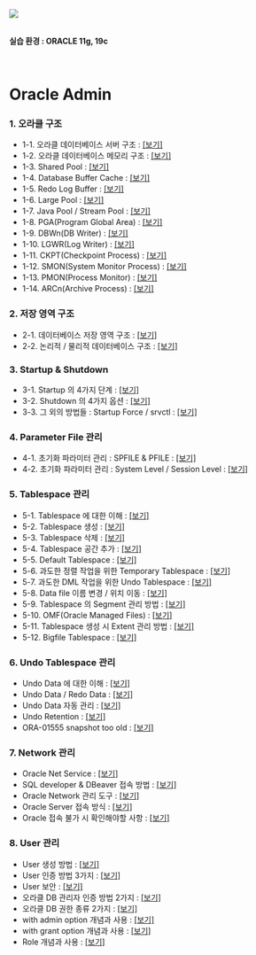 
<img src="https://github.com/corvina1208/Oracle_Admin/assets/157337929/715f35d6-0331-4da1-851a-b91bf6b0508d.png">  
<br/>
<br/>

**실습 환경 : ORACLE 11g, 19c**  

<br/>

# Oracle Admin

### 1. 오라클 구조
- 1-1. 오라클 데이터베이스 서버 구조 : [[보기]](https://github.com/corvina1208/Oracle_Admin/blob/main/1-1.%20%EC%98%A4%EB%9D%BC%ED%81%B4%20%EB%8D%B0%EC%9D%B4%ED%84%B0%EB%B2%A0%EC%9D%B4%EC%8A%A4%20%EC%84%9C%EB%B2%84%20%EA%B5%AC%EC%A1%B0.md)
- 1-2. 오라클 데이터베이스 메모리 구조 : [[보기]](https://github.com/corvina1208/Oracle_Admin/blob/main/1-2.%20%EC%98%A4%EB%9D%BC%ED%81%B4%20%EB%8D%B0%EC%9D%B4%ED%84%B0%EB%B2%A0%EC%9D%B4%EC%8A%A4%20%EB%A9%94%EB%AA%A8%EB%A6%AC%20%EA%B5%AC%EC%A1%B0.md)
- 1-3. Shared Pool : [[보기]](https://github.com/corvina1208/Oracle_Admin/blob/main/1-3.%20Shared%20Pool.md)
- 1-4. Database Buffer Cache : [[보기]](https://github.com/corvina1208/Oracle_Admin/blob/main/1-4.%20Database%20Buffer%20Cache.md)
- 1-5. Redo Log Buffer : [[보기]](https://github.com/corvina1208/Oracle_Admin/blob/main/1-5.%20Redo%20Log%20Buffer.md)
- 1-6. Large Pool : [[보기]](https://github.com/corvina1208/Oracle_Admin/blob/main/1-6.%20Large%20Pool.md)
- 1-7. Java Pool / Stream Pool : [[보기]](https://github.com/corvina1208/Oracle_Admin/blob/main/1-7.%20Java%20Pool%2C%20Stream%20Pool.md)
- 1-8. PGA(Program Global Area) : [[보기]](https://github.com/corvina1208/Oracle_Admin/blob/main/1-8.%20PGA.md)
- 1-9. DBWn(DB Writer) : [[보기]](https://github.com/corvina1208/Oracle_Admin/blob/main/1-9.%20DBWn(DB%20Writer).md)
- 1-10. LGWR(Log Writer) : [[보기]](https://github.com/corvina1208/Oracle_Admin/blob/main/1-10.%20LGWR(Log%20Writer).md)
- 1-11. CKPT(Checkpoint Process) : [[보기]](https://github.com/corvina1208/Oracle_Admin/blob/main/1-11.%20CKPT(Checkpoint%20Process).md)
- 1-12. SMON(System Monitor Process) : [[보기]](https://github.com/corvina1208/Oracle_Admin/blob/main/1-12.%20SMON(System%20Monitor%20Process).md)
- 1-13. PMON(Process Monitor) : [[보기]](https://github.com/corvina1208/Oracle_Admin/blob/main/1-13.%20PMON(Process%20Monitor).md)
- 1-14. ARCn(Archive Process) : [[보기]](https://github.com/corvina1208/Oracle_Admin/blob/main/1-14.%20ARCn(Archive%20Process).md)

### 2. 저장 영역 구조
- 2-1. 데이터베이스 저장 영역 구조 : [[보기]](https://github.com/corvina1208/Oracle_Admin/blob/main/2-1.%20%EB%8D%B0%EC%9D%B4%ED%84%B0%EB%B2%A0%EC%9D%B4%EC%8A%A4%20%EC%A0%80%EC%9E%A5%20%EC%98%81%EC%97%AD%20%EA%B5%AC%EC%A1%B0.md)
- 2-2. 논리적 / 물리적 데이터베이스 구조 : [[보기]](https://github.com/corvina1208/Oracle_Admin/blob/main/2-2.%20%EB%85%BC%EB%A6%AC%EC%A0%81%2C%20%EB%AC%BC%EB%A6%AC%EC%A0%81%20%EB%8D%B0%EC%9D%B4%ED%84%B0%EB%B2%A0%EC%9D%B4%EC%8A%A4%20%EA%B5%AC%EC%A1%B0.md)

### 3. Startup & Shutdown
- 3-1. Startup 의 4가지 단계 : [[보기]](https://github.com/corvina1208/Oracle_Admin/blob/main/3-1.%20Startup%20%EC%9D%98%204%EA%B0%80%EC%A7%80%20%EB%8B%A8%EA%B3%84.md)
- 3-2. Shutdown 의 4가지 옵션 : [[보기]](https://github.com/corvina1208/Oracle_Admin/blob/main/3-2.%20Shutdown%20%EC%9D%98%204%EA%B0%80%EC%A7%80%20%EC%98%B5%EC%85%98.md)
- 3-3. 그 외의 방법들 : Startup Force / srvctl : [[보기]](https://github.com/corvina1208/Oracle_Admin/blob/main/3-3.%20%EA%B7%B8%20%EC%99%B8%EC%9D%98%20%EB%B0%A9%EB%B2%95%EB%93%A4%20%3A%20Startup%20Force%2C%20srvctl.md)

### 4. Parameter File 관리
- 4-1. 초기화 파라미터 관리 : SPFILE & PFILE : [[보기]](https://rebel-lord-f41.notion.site/SPFILE-PFILE-09c6cc8a05b1424e9693540405cb42ed?pvs=4)
- 4-2. 초기화 파라미터 관리 : System Level / Session Level : [[보기]](https://rebel-lord-f41.notion.site/System-Level-Session-Level-0f88b5311ab24b46ab616d52db83df56?pvs=4)

### 5. Tablespace 관리
- 5-1. Tablespace 에 대한 이해 : [[보기]](https://rebel-lord-f41.notion.site/Tablespace-5a6af05bebca42919d52b5abcfbb5a82?pvs=4)
- 5-2. Tablespace 생성 : [[보기]](https://rebel-lord-f41.notion.site/Tablespace-e1d80a1cfbc94f138c6de064b7231dfa?pvs=4)
- 5-3. Tablespace 삭제 : [[보기]](https://rebel-lord-f41.notion.site/Tablespace-d8780304356d41fa996aa2cab24c7342?pvs=4)
- 5-4. Tablespace 공간 추가 : [[보기]](https://rebel-lord-f41.notion.site/Tablespace-ff72bee1ac5d43ae9967f76644cd4ead?pvs=4)
- 5-5. Default Tablespace : [[보기]](https://rebel-lord-f41.notion.site/Default-Tablespace-525e6d24f2164cd391944c00c2f5e0bd?pvs=4)
- 5-6. 과도한 정렬 작업을 위한 Temporary Tablespace : [[보기]](https://rebel-lord-f41.notion.site/Temporary-Tablespace-8a530a8ba549456090e9c4b44e979d86?pvs=4)
- 5-7. 과도한 DML 작업을 위한 Undo Tablespace : [[보기]](https://rebel-lord-f41.notion.site/DML-Undo-Tablespace-58604cbf0665423fb485274a5fb0bdbd?pvs=4)
- 5-8. Data file 이름 변경 / 위치 이동 : [[보기]](https://rebel-lord-f41.notion.site/Data-file-b3e806ce88b84b21b8c88e769d54571a?pvs=4)
- 5-9. Tablespace 의 Segment 관리 방법 : [[보기]](https://rebel-lord-f41.notion.site/Tablespace-Segment-74a655c756b14e6bb30dc41144f1fe83?pvs=4)
- 5-10. OMF(Oracle Managed Files) : [[보기]](https://rebel-lord-f41.notion.site/OMF-Oracle-Managed-Files-171d1ebc049c438e9ab4d3ded87463ca?pvs=4)
- 5-11. Tablespace 생성 시 Extent 관리 방법 : [[보기]](https://rebel-lord-f41.notion.site/Tablespace-Extent-406e2653e1294b20a98601136b95d280?pvs=4)
- 5-12. Bigfile Tablespace : [[보기]](https://rebel-lord-f41.notion.site/Bigfile-Tablespace-f168ae90b230477fb3dbbe448da8d2bd?pvs=4)

### 6. Undo Tablespace 관리
- Undo Data 에 대한 이해 : [[보기]](https://rebel-lord-f41.notion.site/Undo-Data-e70a2b1cf4ce4567b4088d6059b7c83c?pvs=4)
- Undo Data / Redo Data : [[보기]](https://rebel-lord-f41.notion.site/Undo-Data-Redo-Data-6977877fac6c4c2c93877c58f1cae025?pvs=4)
- Undo Data 자동 관리 : [[보기]](https://rebel-lord-f41.notion.site/Undo-Data-ecabe79c28504cecb570a94f6e0191c1?pvs=4)
- Undo Retention : [[보기]](https://rebel-lord-f41.notion.site/Undo-Retention-90ade0953e154cbc9a7566fedb147c10?pvs=4)
- ORA-01555 snapshot too old : [[보기]](https://rebel-lord-f41.notion.site/ORA-01555-snapshot-too-old-28f61ab2a8e64aee9572c177dbb0950a?pvs=4)

### 7. Network 관리
- Oracle Net Service : [[보기]](https://rebel-lord-f41.notion.site/Oracle-Net-Service-2df246477cdd4ddf91c8c4ce2f93b5c3?pvs=4)
- SQL developer & DBeaver 접속 방법 : [[보기]](https://rebel-lord-f41.notion.site/SQL-developer-DBeaver-165eafd646ad454b9e694b4385688623?pvs=4)
- Oracle Network 관리 도구 : [[보기]](https://rebel-lord-f41.notion.site/4c103d89a28b483d8b8445b3639671e1?pvs=4)
- Oracle Server 접속 방식 : [[보기]](https://rebel-lord-f41.notion.site/9a4ba922748649dca609f5c302647b0b?pvs=4)
- Oracle 접속 불가 시 확인해야할 사항 : [[보기]](https://rebel-lord-f41.notion.site/5ef42b115ad944ed880a1cfa30202b82?pvs=4)

### 8. User 관리
- User 생성 방법 : [[보기]](https://rebel-lord-f41.notion.site/User-ce44917d16ea44598c2c01b7db956caa?pvs=4)
- User 인증 방법 3가지 : [[보기]](https://rebel-lord-f41.notion.site/User-3-fc1d50dc057045d69b1428ae69ebcb4d?pvs=4)
- User 보안 : [[보기]](https://rebel-lord-f41.notion.site/User-fa4e63bb52124503be2aa3e043d7ab49?pvs=4)
- 오라클 DB 관리자 인증 방법 2가지 : [[보기]](https://rebel-lord-f41.notion.site/DB-2-397a7f7f974541edbfeaa5d003974e3f?pvs=4)
- 오라클 DB 권한 종류 2가지 : [[보기]](https://rebel-lord-f41.notion.site/DB-2-7e4a2b76185746d29d0ee7624ee8ac63?pvs=4)
- with admin option 개념과 사용 : [[보기]](https://rebel-lord-f41.notion.site/with-admin-option-24f11ac908754523af08df48ade03c45?pvs=4)
- with grant option 개념과 사용 : [[보기]](https://rebel-lord-f41.notion.site/with-grant-option-fa4ebf903ecf426a8c43af7c9194c737?pvs=4)
- Role 개념과 사용 : [[보기]](https://rebel-lord-f41.notion.site/Role-20b7322280be4a32885d64610872dbdf?pvs=4)
